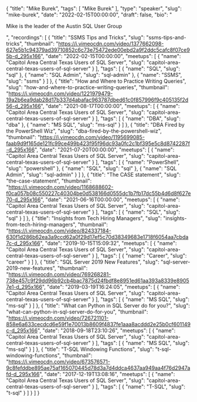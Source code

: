 {
  "title": "Mike Burek",
  "tags": [
    "Mike Burek"
  ],
  "type": "speaker",
  "slug": "mike-burek",
  "date": "2022-02-15T00:00:00",
  "draft": false,
  "bio": "<p>Mike is the leader of the Austin SQL User Group</p>",
  "recordings": [
    {
      "title": "SSMS Tips and Tricks",
      "slug": "ssms-tips-and-tricks",
      "thumbnail": "https://i.vimeocdn.com/video/1377662098-627e5b1c94379ad39710852c6c73e75472ede00ebd2a9f2ddc5cafc8f07ce95b-d_295x166",
      "date": "2022-02-15T00:00:00",
      "meetups": [
        {
          "name": "Capitol Area Central Texas Users of SQL Server",
          "slug": "capitol-area-central-texas-users-of-sql-server"
        }
      ],
      "tags": [
        {
          "name": "SQL",
          "slug": "sql"
        },
        {
          "name": "SQL Admin",
          "slug": "sql-admin"
        },
        {
          "name": "SSMS",
          "slug": "ssms"
        }
      ]
    },
    {
      "title": "How and Where to Practice Writing Queries",
      "slug": "how-and-where-to-practice-writing-queries",
      "thumbnail": "https://i.vimeocdn.com/video/1221979479-19a2b6ea9dab28d17b337d4abafac963787dbed61c0f857996f9c405135f2d56-d_295x166",
      "date": "2021-08-17T00:00:00",
      "meetups": [
        {
          "name": "Capitol Area Central Texas Users of SQL Server",
          "slug": "capitol-area-central-texas-users-of-sql-server"
        }
      ],
      "tags": [
        {
          "name": "DBA",
          "slug": "dba"
        },
        {
          "name": "MS SQL",
          "slug": "ms-sql"
        }
      ]
    },
    {
      "title": "DBA Fired by the PowerShell Wiz",
      "slug": "dba-fired-by-the-powershell-wiz",
      "thumbnail": "https://i.vimeocdn.com/video/1195699085-faab9d9f165de121fc99ce499b423f95f96dc93a0fc2c1bf395e5c8d8742287f-d_295x166",
      "date": "2021-07-20T00:00:00",
      "meetups": [
        {
          "name": "Capitol Area Central Texas Users of SQL Server",
          "slug": "capitol-area-central-texas-users-of-sql-server"
        }
      ],
      "tags": [
        {
          "name": "PowerShell",
          "slug": "powershell"
        },
        {
          "name": "SQL",
          "slug": "sql"
        },
        {
          "name": "SQL Admin",
          "slug": "sql-admin"
        }
      ]
    },
    {
      "title": "The CASE statement",
      "slug": "the-case-statement",
      "thumbnail": "https://i.vimeocdn.com/video/1168688602-f0ca057b08c550227c40304be0d538166d0555dc1b7fb17dc55b4d6d8f627e70-d_295x166",
      "date": "2021-06-16T00:00:00",
      "meetups": [
        {
          "name": "Capitol Area Central Texas Users of SQL Server",
          "slug": "capitol-area-central-texas-users-of-sql-server"
        }
      ],
      "tags": [
        {
          "name": "SQL",
          "slug": "sql"
        }
      ]
    },
    {
      "title": "Insights from Tech Hiring Managers",
      "slug": "insights-from-tech-hiring-managers",
      "thumbnail": "https://i.vimeocdn.com/video/824337184-630f1d286b62ea3a9ccd62a0f29d17ef5c70d38349683e1718f6054aa7cbda7c-d_295x166",
      "date": "2019-10-15T15:09:32",
      "meetups": [
        {
          "name": "Capitol Area Central Texas Users of SQL Server",
          "slug": "capitol-area-central-texas-users-of-sql-server"
        }
      ],
      "tags": [
        {
          "name": "Career",
          "slug": "career"
        }
      ]
    },
    {
      "title": "SQL Server 2019 New Features",
      "slug": "sql-server-2019-new-features",
      "thumbnail": "https://i.vimeocdn.com/video/769268281-738e457c9f29dd96b92cb4bac7875d24fbdf8e8951ed61aa393a8339e89057e1-d_295x166",
      "date": "2019-03-19T16:24:05",
      "meetups": [
        {
          "name": "Capitol Area Central Texas Users of SQL Server",
          "slug": "capitol-area-central-texas-users-of-sql-server"
        }
      ],
      "tags": [
        {
          "name": "MS SQL",
          "slug": "ms-sql"
        }
      ]
    },
    {
      "title": "What can Python in SQL Server do for you?",
      "slug": "what-can-python-in-sql-server-do-for-you",
      "thumbnail": "https://i.vimeocdn.com/video/726721101-858e6a633cecdcd6e59f1e70013b8609f4837fe1aaa8acddd2e25b0cf601149c-d_295x166",
      "date": "2018-09-18T23:10:26",
      "meetups": [
        {
          "name": "Capitol Area Central Texas Users of SQL Server",
          "slug": "capitol-area-central-texas-users-of-sql-server"
        }
      ],
      "tags": [
        {
          "name": "MS SQL",
          "slug": "ms-sql"
        }
      ]
    },
    {
      "title": "T-SQL Windowing Functions",
      "slug": "t-sql-windowing-functions",
      "thumbnail": "https://i.vimeocdn.com/video/673576571-9c8fefddbe895ae75af165070445d78d3a7d4ddca4637aa949aa4f76d2947afd-d_295x166",
      "date": "2017-12-19T13:08:16",
      "meetups": [
        {
          "name": "Capitol Area Central Texas Users of SQL Server",
          "slug": "capitol-area-central-texas-users-of-sql-server"
        }
      ],
      "tags": [
        {
          "name": "T-SQL",
          "slug": "t-sql"
        }
      ]
    }
  ]
}